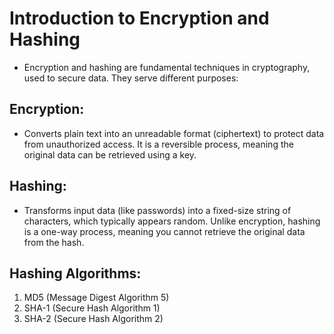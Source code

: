 # Introduction to Encryption and Hashing

- Encryption and hashing are fundamental techniques in cryptography, used to secure data. They serve different purposes:

## Encryption: 
- Converts plain text into an unreadable format (ciphertext) to protect data from unauthorized access. It is a reversible process, meaning the original data can be retrieved using a key.

## Hashing: 
- Transforms input data (like passwords) into a fixed-size string of characters, which typically appears random. Unlike encryption, hashing is a one-way process, meaning you cannot retrieve the original data from the hash.

## Hashing Algorithms:
1. MD5 (Message Digest Algorithm 5)
2. SHA-1 (Secure Hash Algorithm 1)
3. SHA-2 (Secure Hash Algorithm 2)
